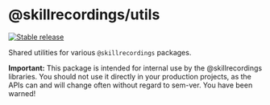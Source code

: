 # @skillrecordings/utils

[![Stable release](https://img.shields.io/npm/v/@skillrecordings/utils.svg)](https://npm.im/@skillrecordings/utils)

Shared utilities for various `@skillrecordings` packages.

**Important:** This package is intended for internal use by the @skillrecordings libraries. You should not use it directly in your production projects, as the APIs can and will change often without regard to sem-ver. You have been warned!
